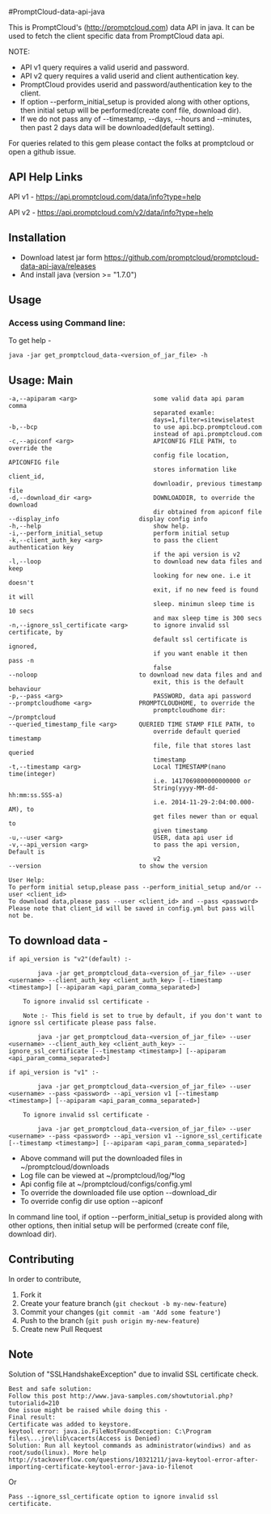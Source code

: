 #PromptCloud-data-api-java

This is PromptCloud's (http://promptcloud.com) data API in java. It can be used to fetch the client specific data from PromptCloud data api.

NOTE: 
* API v1 query requires a valid userid and password.  
* API v2 query requires a valid userid and client authentication key.
* PromptCloud provides userid and password/authentication key to the client.
* If option --perform_initial_setup is provided along with other options, then initial setup will be performed(create conf file, download dir).
* If we do not pass any of --timestamp, --days, --hours and --minutes, then past 2 days data will be downloaded(default setting).

For queries related to this gem please contact the folks at promptcloud or open a github issue.

## API Help Links

API v1 - https://api.promptcloud.com/data/info?type=help

API v2 - https://api.promptcloud.com/v2/data/info?type=help

## Installation
* Download latest jar form https://github.com/promptcloud/promptcloud-data-api-java/releases
* And install java (version >= "1.7.0")

## Usage

### Access using Command line:

To get help -

    java -jar get_promptcloud_data-<version_of_jar_file> -h 

## Usage: Main

	-a,--apiparam <arg>                 	some valid data api param comma
                                     		separated examle:
                                     		days=1,filter=sitewiselatest
 	-b,--bcp                            	to use api.bcp.promptcloud.com
                                     		instead of api.promptcloud.com
 	-c,--apiconf <arg>                  	APICONFIG FILE PATH, to override the
                                     		config file location, APICONFIG file
                                     		stores information like client_id,
                                     		downloadir, previous timestamp file
 	-d,--download_dir <arg>             	DOWNLOADDIR, to override the download
                                     		dir obtained from apiconf file
	--display_info                   	display config info
 	-h,--help                           	show help.
 	-i,--perform_initial_setup          	perform initial setup
 	-k,--client_auth_key <arg>          	to pass the client authentication key
                                     		if the api version is v2
 	-l,--loop                           	to download new data files and keep
                                     		looking for new one. i.e it doesn't
                                     		exit, if no new feed is found it will
                                     		sleep. minimun sleep time is 10 secs
                                     		and max sleep time is 300 secs
 	-n,--ignore_ssl_certificate <arg>   	to ignore invalid ssl certificate, by
                                     		default ssl certificate is ignored,
                                     		if you want enable it then pass -n
                                     		false
	--noloop                         	to download new data files and and
                                     		exit, this is the default behaviour
 	-p,--pass <arg>                     	PASSWORD, data api password
	--promptcloudhome <arg>          	PROMPTCLOUDHOME, to override the
                                     		promptcloudhome dir: ~/promptcloud
	--queried_timestamp_file <arg>    	QUERIED TIME STAMP FILE PATH, to
                                     		override default queried timestamp
                                     		file, file that stores last queried
                                     		timestamp
 	-t,--timestamp <arg>                	Local TIMESTAMP(nano time(integer)
                                     		i.e. 1417069800000000000 or
                                     		String(yyyy-MM-dd-hh:mm:ss.SSS-a)
                                     		i.e. 2014-11-29-2:04:00.000-AM), to
                                     		get files newer than or equal to
                                     		given timestamp
 	-u,--user <arg>                     	USER, data api user id
 	-v,--api_version <arg>              	to pass the api version, Default is
                                     		v2
	--version                        	to show the version

	User Help:
	To perform initial setup,please pass --perform_initial_setup and/or --user <client_id>
	To download data,please pass --user <client_id> and --pass <password>
	Please note that client_id will be saved in config.yml but pass will not be.


## To download data -

	if api_version is "v2"(default) :-

    		java -jar get_promptcloud_data-<version_of_jar_file> --user <username> --client_auth_key <client_auth_key> [--timestamp <timestamp>] [--apiparam <api_param_comma_separated>]

		To ignore invalid ssl certificate - 

		Note :- This field is set to true by default, if you don't want to ignore ssl certificate please pass false.
    
    		java -jar get_promptcloud_data-<version_of_jar_file> --user <username> --client_auth_key <client_auth_key> --ignore_ssl_certificate [--timestamp <timestamp>] [--apiparam <api_param_comma_separated>] 
	
	if api_version is "v1" :-

    		java -jar get_promptcloud_data-<version_of_jar_file> --user <username> --pass <password> --api_version v1 [--timestamp <timestamp>] [--apiparam <api_param_comma_separated>]

		To ignore invalid ssl certificate - 

    		java -jar get_promptcloud_data-<version_of_jar_file> --user <username> --pass <password> --api_version v1 --ignore_ssl_certificate [--timestamp <timestamp>] [--apiparam <api_param_comma_separated>] 



* Above command will put the downloaded files in ~/promptcloud/downloads
* Log file can be viewed at ~/promptcloud/log/*log
* Api config file at ~/promptcloud/configs/config.yml
* To override the downloaded file use option --download_dir <apidir full path>
* To override config dir use option --apiconf <apiconf full path>

In command line tool, if option --perform_initial_setup is provided along with other options, then initial setup will be performed (create conf file, download dir).

## Contributing
In order to contribute,

1. Fork it
2. Create your feature branch (`git checkout -b my-new-feature`)
3. Commit your changes (`git commit -am 'Add some feature'`)
4. Push to the branch (`git push origin my-new-feature`)
5. Create new Pull Request


## Note
Solution of "SSLHandshakeException" due to invalid SSL certificate check.  
 
    Best and safe solution: 
    Follow this post http://www.java-samples.com/showtutorial.php?tutorialid=210
    One issue might be raised while doing this -
    Final result:
    Certificate was added to keystore.
    keytool error: java.io.FileNotFoundException: C:\Program files\...jre\lib\cacerts(Access is Denied)
    Solution: Run all keytool commands as administrator(windiws) and as root/sudo(linux). More help http://stackoverflow.com/questions/10321211/java-keytool-error-after-importing-certificate-keytool-error-java-io-filenot

Or

    Pass --ignore_ssl_certificate option to ignore invalid ssl certificate.
